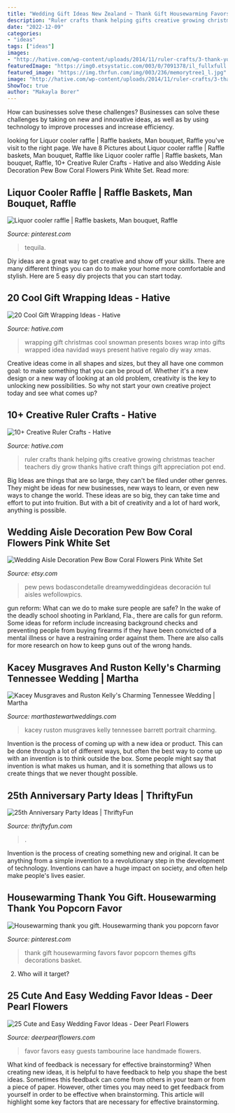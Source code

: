 ```yaml
---
title: "Wedding Gift Ideas New Zealand ~ Thank Gift Housewarming Favors Favor Popcorn Themes Gifts Decorations Basket"
description: "Ruler crafts thank helping gifts creative growing christmas teacher teachers diy grow thanks hative craft things gift appreciation pot end"
date: "2022-12-09"
categories:
- "ideas"
tags: ["ideas"]
images:
- "http://hative.com/wp-content/uploads/2014/11/ruler-crafts/3-thank-you-for-helping-me-growing.jpg"
featuredImage: "https://img0.etsystatic.com/003/0/7091378/il_fullxfull.407846992_r6ju.jpg"
featured_image: "https://img.thrfun.com/img/003/236/memorytree1_l.jpg"
image: "http://hative.com/wp-content/uploads/2014/11/ruler-crafts/3-thank-you-for-helping-me-growing.jpg"
ShowToc: true
author: "Makayla Borer"
---
```



How can businesses solve these challenges?
Businesses can solve these challenges by taking on new and innovative ideas, as well as by using technology to improve processes and increase efficiency.

	

		
looking for Liquor cooler raffle | Raffle baskets, Man bouquet, Raffle you've visit to the right page. We have 8 Pictures about Liquor cooler raffle | Raffle baskets, Man bouquet, Raffle like Liquor cooler raffle | Raffle baskets, Man bouquet, Raffle, 10+ Creative Ruler Crafts - Hative and also Wedding Aisle Decoration Pew Bow Coral Flowers Pink White Set. Read more:
		
    
## Liquor Cooler Raffle | Raffle Baskets, Man Bouquet, Raffle

<img loading=lazy src="https://i.pinimg.com/736x/e1/80/38/e180389ef9c8908c666f83aeb37df43d.jpg" onerror="this.onerror=null;this.src='https://tse2.mm.bing.net/th?id=OIP.Oi1fFWbKRkEI20eQ536jyQHaKn&amp;pid=15.1';" alt="Liquor cooler raffle | Raffle baskets, Man bouquet, Raffle">

_Source: pinterest.com_

>tequila. 

	

Diy ideas are a great way to get creative and show off your skills. There are many different things you can do to make your home more comfortable and stylish. Here are 5 easy diy projects that you can start today.

    
## 20 Cool Gift Wrapping Ideas - Hative

<img loading=lazy src="http://hative.com/wp-content/uploads/2014/10/gift-wrapping-ideas/7-cool-gift-wrapping-ideas.jpg" onerror="this.onerror=null;this.src='https://tse4.mm.bing.net/th?id=OIP.FCGR5qcVwaA-UGUQzGBzGgHaM2&amp;pid=15.1';" alt="20 Cool Gift Wrapping Ideas - Hative">

_Source: hative.com_

>wrapping gift christmas cool snowman presents boxes wrap into gifts wrapped idea navidad ways present hative regalo diy way xmas. 

	

Creative ideas come in all shapes and sizes, but they all have one common goal: to make something that you can be proud of. Whether it's a new design or a new way of looking at an old problem, creativity is the key to unlocking new possibilities. So why not start your own creative project today and see what comes up?

    
## 10+ Creative Ruler Crafts - Hative

<img loading=lazy src="http://hative.com/wp-content/uploads/2014/11/ruler-crafts/3-thank-you-for-helping-me-growing.jpg" onerror="this.onerror=null;this.src='https://tse1.mm.bing.net/th?id=OIP.7iB7KpekDrrpHw3-Ax2wWwHaLG&amp;pid=15.1';" alt="10+ Creative Ruler Crafts - Hative">

_Source: hative.com_

>ruler crafts thank helping gifts creative growing christmas teacher teachers diy grow thanks hative craft things gift appreciation pot end. 

	

Big Ideas are things that are so large, they can't be filed under other genres. They might be ideas for new businesses, new ways to learn, or even new ways to change the world. These ideas are so big, they can take time and effort to put into fruition. But with a bit of creativity and a lot of hard work, anything is possible.

    
## Wedding Aisle Decoration Pew Bow Coral Flowers Pink White Set

<img loading=lazy src="https://img0.etsystatic.com/003/0/7091378/il_fullxfull.407846992_r6ju.jpg" onerror="this.onerror=null;this.src='https://tse3.mm.bing.net/th?id=OIP.zEQXshh10zmv1c2FHk61iQHaLL&amp;pid=15.1';" alt="Wedding Aisle Decoration Pew Bow Coral Flowers Pink White Set">

_Source: etsy.com_

>pew pews bodascondetalle dreamyweddingideas decoración tul aisles wefollowpics. 

	

gun reform: What can we do to make sure people are safe?
In the wake of the deadly school shooting in Parkland, Fla., there are calls for gun reform. Some ideas for reform include increasing background checks and preventing people from buying firearms if they have been convicted of a mental illness or have a restraining order against them. There are also calls for more research on how to keep guns out of the wrong hands.

    
## Kacey Musgraves And Ruston Kelly&#039;s Charming Tennessee Wedding | Martha

<img loading=lazy src="https://static.onecms.io/wp-content/uploads/sites/36/2019/07/18233616/kacey-ruston-wedding-tennessee-couple-103270188.jpg" onerror="this.onerror=null;this.src='https://tse2.mm.bing.net/th?id=OIP.Uyn1wQJn4MmP98FrCqMKNAHaLG&amp;pid=15.1';" alt="Kacey Musgraves and Ruston Kelly&#039;s Charming Tennessee Wedding | Martha">

_Source: marthastewartweddings.com_

>kacey ruston musgraves kelly tennessee barrett portrait charming. 

	

Invention is the process of coming up with a new idea or product. This can be done through a lot of different ways, but often the best way to come up with an invention is to think outside the box. Some people might say that invention is what makes us human, and it is something that allows us to create things that we never thought possible.

    
## 25th Anniversary Party Ideas | ThriftyFun

<img loading=lazy src="https://img.thrfun.com/img/003/236/memorytree1_l.jpg" onerror="this.onerror=null;this.src='https://tse1.mm.bing.net/th?id=OIP.B3eBsqzyYgYea8HgDLs1ngHaK2&amp;pid=15.1';" alt="25th Anniversary Party Ideas | ThriftyFun">

_Source: thriftyfun.com_

>. 

	

Invention is the process of creating something new and original. It can be anything from a simple invention to a revolutionary step in the development of technology. Inventions can have a huge impact on society, and often help make people's lives easier.

    
## Housewarming Thank You Gift. Housewarming Thank You Popcorn Favor

<img loading=lazy src="https://i.pinimg.com/736x/b0/20/6f/b0206ff10da605f89440a6c260d057b4--popcorn-favors-housewarming-party.jpg" onerror="this.onerror=null;this.src='https://tse2.mm.bing.net/th?id=OIP.bhg4JWoBEbSw85Uny-vhrQHaJ3&amp;pid=15.1';" alt="Housewarming thank you gift. Housewarming thank you popcorn favor">

_Source: pinterest.com_

>thank gift housewarming favors favor popcorn themes gifts decorations basket. 

	

2) Who will it target?

    
## 25 Cute And Easy Wedding Favor Ideas - Deer Pearl Flowers

<img loading=lazy src="https://www.deerpearlflowers.com/wp-content/uploads/2015/05/Handmade-lace-tambourine-favors-welcome-wedding-guests-on-the-sweetest-note.jpg" onerror="this.onerror=null;this.src='https://tse1.mm.bing.net/th?id=OIP.8GzK185Adtmw1xcV1UtoGwHaKX&amp;pid=15.1';" alt="25 Cute and Easy Wedding Favor Ideas - Deer Pearl Flowers">

_Source: deerpearlflowers.com_

>favor favors easy guests tambourine lace handmade flowers. 

	

What kind of feedback is necessary for effective brainstorming?
When creating new ideas, it is helpful to have feedback to help you shape the best ideas. Sometimes this feedback can come from others in your team or from a piece of paper. However, other times you may need to get feedback from yourself in order to be effective when brainstorming. This article will highlight some key factors that are necessary for effective brainstorming.


